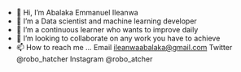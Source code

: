 - 👋 Hi, I’m Abalaka Emmanuel Ileanwa
- 👀 I’m a Data scientist and machine learning developer
- 🌱 I’m a continuous learner who wants to improve daily
- 💞️ I’m looking to collaborate on any work you have to achieve
- 📫 How to reach me ... Email ileanwaabalaka@gmail.com
Twitter @robo_hatcher
Instagram @robo_atcher

<!---
ludexab/ludexab is a ✨ special ✨ repository because its `README.md` (this file) appears on your GitHub profile.
You can click the Preview link to take a look at your changes.
--->
